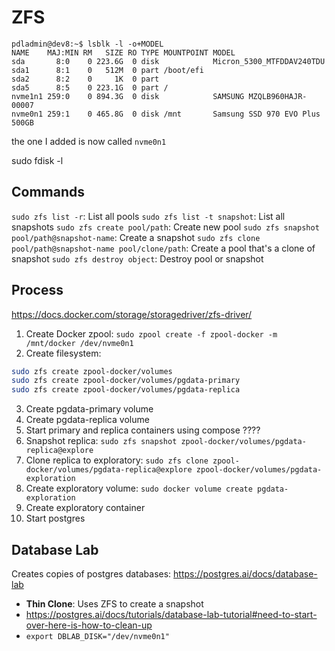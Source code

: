# ZFS

```
pdladmin@dev8:~$ lsblk -l -o+MODEL
NAME    MAJ:MIN RM   SIZE RO TYPE MOUNTPOINT MODEL
sda       8:0    0 223.6G  0 disk            Micron_5300_MTFDDAV240TDU
sda1      8:1    0   512M  0 part /boot/efi
sda2      8:2    0     1K  0 part
sda5      8:5    0 223.1G  0 part /
nvme1n1 259:0    0 894.3G  0 disk            SAMSUNG MZQLB960HAJR-00007
nvme0n1 259:1    0 465.8G  0 disk /mnt       Samsung SSD 970 EVO Plus 500GB
```

the one I added is now called `nvme0n1`

sudo fdisk -l

## Commands

`sudo zfs list -r`: List all pools
`sudo zfs list -t snapshot`: List all snapshots
`sudo zfs create pool/path`: Create new pool
`sudo zfs snapshot pool/path@snapshot-name`: Create a snapshot
`sudo zfs clone pool/path@snapshot-name pool/clone/path`: Create a pool that's a
clone of snapshot
`sudo zfs destroy object`: Destroy pool or snapshot

## Process
https://docs.docker.com/storage/storagedriver/zfs-driver/
1. Create Docker zpool: `sudo zpool create -f zpool-docker -m /mnt/docker /dev/nvme0n1`
2. Create filesystem: 
```bash
sudo zfs create zpool-docker/volumes
sudo zfs create zpool-docker/volumes/pgdata-primary
sudo zfs create zpool-docker/volumes/pgdata-replica
```
3. Create pgdata-primary volume
4. Create pgdata-replica volume
5. Start primary and replica containers using compose
????
6. Snapshot replica: `sudo zfs snapshot zpool-docker/volumes/pgdata-replica@explore`
7. Clone replica to exploratory: `sudo zfs clone zpool-docker/volumes/pgdata-replica@explore zpool-docker/volumes/pgdata-exploration`
8. Create exploratory volume: `sudo docker volume create pgdata-exploration`
9. Create exploratory container
10. Start postgres

## Database Lab
Creates copies of postgres databases: https://postgres.ai/docs/database-lab 
- **Thin Clone**: Uses ZFS to create a snapshot 
- https://postgres.ai/docs/tutorials/database-lab-tutorial#need-to-start-over-here-is-how-to-clean-up
- `export DBLAB_DISK="/dev/nvme0n1"`